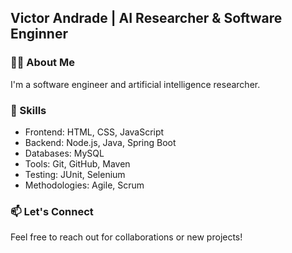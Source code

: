 ## Victor Andrade | AI Researcher & Software Enginner

### 👨‍🎓 About Me
I'm a software engineer and artificial intelligence researcher.

### 💼 Skills
- Frontend: HTML, CSS, JavaScript
- Backend: Node.js, Java, Spring Boot
- Databases: MySQL
- Tools: Git, GitHub, Maven
- Testing: JUnit, Selenium
- Methodologies: Agile, Scrum

### 📫 Let's Connect
Feel free to reach out for collaborations or new projects!

